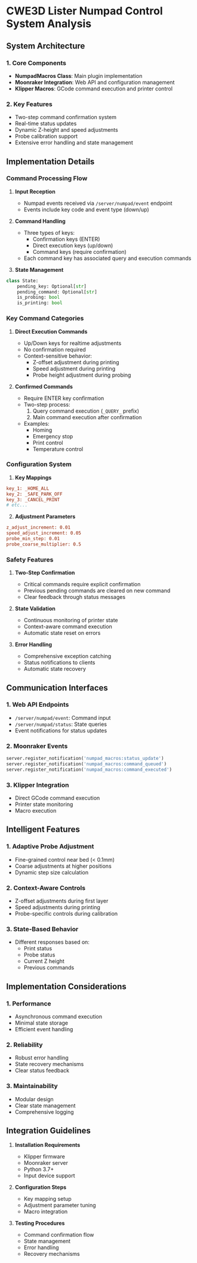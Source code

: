 # CWE3D Lister Numpad Control System Analysis

## System Architecture

### 1. Core Components
- **NumpadMacros Class**: Main plugin implementation 
- **Moonraker Integration**: Web API and configuration management
- **Klipper Macros**: GCode command execution and printer control

### 2. Key Features
- Two-step command confirmation system
- Real-time status updates
- Dynamic Z-height and speed adjustments
- Probe calibration support
- Extensive error handling and state management

## Implementation Details

### Command Processing Flow
1. **Input Reception**
   - Numpad events received via `/server/numpad/event` endpoint
   - Events include key code and event type (down/up)

2. **Command Handling**
   - Three types of keys:
     - Confirmation keys (ENTER)
     - Direct execution keys (up/down)
     - Command keys (require confirmation)
   - Each command key has associated query and execution commands

3. **State Management**
```python
class State:
    pending_key: Optional[str]
    pending_command: Optional[str]
    is_probing: bool
    is_printing: bool
```

### Key Command Categories

1. **Direct Execution Commands**
   - Up/Down keys for realtime adjustments
   - No confirmation required
   - Context-sensitive behavior:
     - Z-offset adjustment during printing
     - Speed adjustment during printing
     - Probe height adjustment during probing

2. **Confirmed Commands**
   - Require ENTER key confirmation
   - Two-step process:
     1. Query command execution (`_QUERY_` prefix)
     2. Main command execution after confirmation
   - Examples:
     - Homing
     - Emergency stop
     - Print control
     - Temperature control

### Configuration System

1. **Key Mappings**
```ini
key_1: _HOME_ALL
key_2: _SAFE_PARK_OFF
key_3: _CANCEL_PRINT
# etc...
```

2. **Adjustment Parameters**
```ini
z_adjust_increment: 0.01
speed_adjust_increment: 0.05
probe_min_step: 0.01
probe_coarse_multiplier: 0.5
```

### Safety Features

1. **Two-Step Confirmation**
   - Critical commands require explicit confirmation
   - Previous pending commands are cleared on new command
   - Clear feedback through status messages

2. **State Validation**
   - Continuous monitoring of printer state
   - Context-aware command execution
   - Automatic state reset on errors

3. **Error Handling**
   - Comprehensive exception catching
   - Status notifications to clients
   - Automatic state recovery

## Communication Interfaces

### 1. Web API Endpoints
- `/server/numpad/event`: Command input
- `/server/numpad/status`: State queries
- Event notifications for status updates

### 2. Moonraker Events
```python
server.register_notification('numpad_macros:status_update')
server.register_notification('numpad_macros:command_queued')
server.register_notification('numpad_macros:command_executed')
```

### 3. Klipper Integration
- Direct GCode command execution
- Printer state monitoring
- Macro execution

## Intelligent Features

### 1. Adaptive Probe Adjustment
- Fine-grained control near bed (< 0.1mm)
- Coarse adjustments at higher positions
- Dynamic step size calculation

### 2. Context-Aware Controls
- Z-offset adjustments during first layer
- Speed adjustments during printing
- Probe-specific controls during calibration

### 3. State-Based Behavior
- Different responses based on:
  - Print status
  - Probe status
  - Current Z height
  - Previous commands

## Implementation Considerations

### 1. Performance
- Asynchronous command execution
- Minimal state storage
- Efficient event handling

### 2. Reliability
- Robust error handling
- State recovery mechanisms
- Clear status feedback

### 3. Maintainability
- Modular design
- Clear state management
- Comprehensive logging

## Integration Guidelines

1. **Installation Requirements**
   - Klipper firmware
   - Moonraker server
   - Python 3.7+
   - Input device support

2. **Configuration Steps**
   - Key mapping setup
   - Adjustment parameter tuning
   - Macro integration

3. **Testing Procedures**
   - Command confirmation flow
   - State management
   - Error handling
   - Recovery mechanisms
